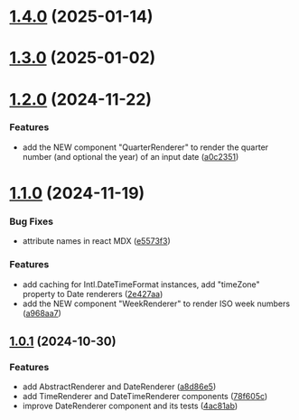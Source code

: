 # [1.4.0](https://github.com/khatastroffik/react-text-renderer-components/compare/v1.3.0...v1.4.0) (2025-01-14)



# [1.3.0](https://github.com/khatastroffik/react-text-renderer-components/compare/v1.2.0...v1.3.0) (2025-01-02)



# [1.2.0](https://github.com/khatastroffik/react-text-renderer-components/compare/v1.1.0...v1.2.0) (2024-11-22)


### Features

* add the NEW component "QuarterRenderer" to render the quarter number (and optional the  year) of an input date ([a0c2351](https://github.com/khatastroffik/react-text-renderer-components/commit/a0c2351486529532f90b9a990dc9083e82d72a8a))



# [1.1.0](https://github.com/khatastroffik/react-text-renderer-components/compare/v1.0.1...v1.1.0) (2024-11-19)


### Bug Fixes

* attribute names in react MDX ([e5573f3](https://github.com/khatastroffik/react-text-renderer-components/commit/e5573f3904e480115913544489f5fcc4db9d76b5))


### Features

* add caching for Intl.DateTimeFormat instances, add "timeZone" property to Date renderers ([2e427aa](https://github.com/khatastroffik/react-text-renderer-components/commit/2e427aad88612d152ef08b2d1504dc1dae96d81a))
* add the NEW component "WeekRenderer" to render ISO week numbers ([a968aa7](https://github.com/khatastroffik/react-text-renderer-components/commit/a968aa7d20b34f7180f466ff77e92ea1ec8095e3))



## [1.0.1](https://github.com/khatastroffik/react-text-renderer-components/compare/a8d86e58f5678c8146b254b1381382a77cf1145e...v1.0.1) (2024-10-30)


### Features

* add AbstractRenderer and DateRenderer ([a8d86e5](https://github.com/khatastroffik/react-text-renderer-components/commit/a8d86e58f5678c8146b254b1381382a77cf1145e))
* add TimeRenderer and DateTimeRenderer components ([78f605c](https://github.com/khatastroffik/react-text-renderer-components/commit/78f605c7e7f89c1a897eebb537a93739577f04d5))
* improve DateRenderer component and its tests ([4ac81ab](https://github.com/khatastroffik/react-text-renderer-components/commit/4ac81abf9ad07014b924139e6edb540f72b4197a))



